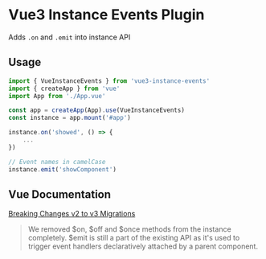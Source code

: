 # Vue3 Instance Events Plugin

Adds `.on` and `.emit` into instance API

## Usage

```js
import { VueInstanceEvents } from 'vue3-instance-events'
import { createApp } from 'vue'
import App from './App.vue'

const app = createApp(App).use(VueInstanceEvents)
const instance = app.mount('#app')

instance.on('showed', () => {
    ...
})

// Event names in camelCase
instance.emit('showComponent')
```

## Vue Documentation

[Breaking Changes v2 to v3 Migrations](https://v3-migration.vuejs.org/breaking-changes/events-api.html#_3-x-update)

> We removed $on, $off and $once methods from the instance completely. $emit is still a part of the existing API as it's used to trigger event handlers declaratively attached by a parent component.
